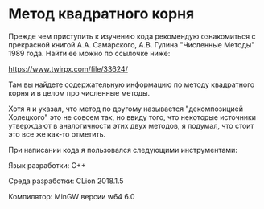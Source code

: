 # Метод квадратного корня
Прежде чем приступить к изучению кода рекомендую ознакомиться с прекрасной книгой
А.А. Самарского, А.В. Гулина "Численные Методы" 1989 года.
Найти ее можно по ссылочке ниже:

https://www.twirpx.com/file/33624/

Там вы найдете содержательную информацию по методу квадратного корня и в целом про 
численные методы.

Хотя я и указал, что метод по другому называется "декомпозицией Холецкого" это не совсем так,
но ввиду того, что некоторые источники утверждают в аналогичности этих двух методов, я подумал,
что стоит это все же как-то отметить.

При написании кода я пользовался следующими инструментами:

Язык разработки: C++

Среда разработки: CLion 2018.1.5

Компилятор: MinGW версии w64 6.0
